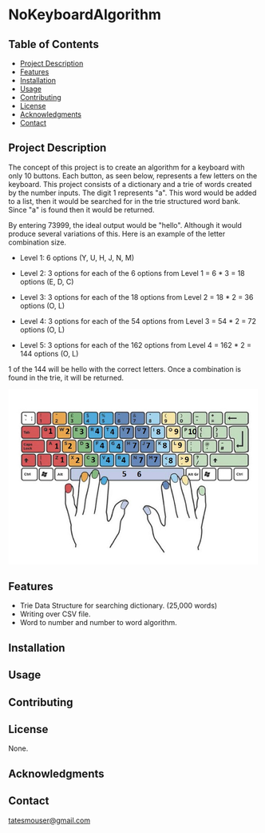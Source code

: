 # NoKeyboardAlgorithm

## Table of Contents

- [Project Description](#project-description)
- [Features](#features)
- [Installation](#installation)
- [Usage](#usage)
- [Contributing](#contributing)
- [License](#license)
- [Acknowledgments](#acknowledgments)
- [Contact](#contact)

## Project Description

The concept of this project is to create an algorithm for a keyboard with only 10 buttons. Each button, as seen below, represents a few letters on the keyboard. This project consists of a dictionary and a trie of words created by the number inputs. The digit 1 represents "a". This word would be added to a list, then it would be searched for in the trie structured word bank. Since "a" is found then it would be returned.

By entering 73999, the ideal output would be "hello". Although it would produce several variations of this. Here is an example of the letter combination size.

* Level 1: 6 options (Y, U, H, J, N, M)

* Level 2: 3 options for each of the 6 options from Level 1 = 6 * 3 = 18 options (E, D, C)
   
* Level 3: 3 options for each of the 18 options from Level 2 = 18 * 2 = 36 options (O, L)
   
* Level 4: 3 options for each of the 54 options from Level 3 = 54 * 2 = 72 options (O, L)
   
* Level 5: 3 options for each of the 162 options from Level 4 = 162 * 2 = 144 options (O, L)
   
1 of the 144 will be hello with the correct letters. Once a combination is found in the trie, it will be returned.

<img src="SmallKeyboard/images/keyboardImage.jpg" alt="Keyboard" width="500">


## Features
- Trie Data Structure for searching dictionary. (25,000 words)
- Writing over CSV file.
- Word to number and number to word algorithm.
  
## Installation

## Usage

## Contributing

## License
None.

## Acknowledgments

## Contact
tatesmouser@gmail.com
